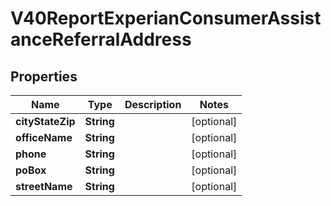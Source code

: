 

# V40ReportExperianConsumerAssistanceReferralAddress


## Properties

| Name | Type | Description | Notes |
|------------ | ------------- | ------------- | -------------|
|**cityStateZip** | **String** |  |  [optional] |
|**officeName** | **String** |  |  [optional] |
|**phone** | **String** |  |  [optional] |
|**poBox** | **String** |  |  [optional] |
|**streetName** | **String** |  |  [optional] |



